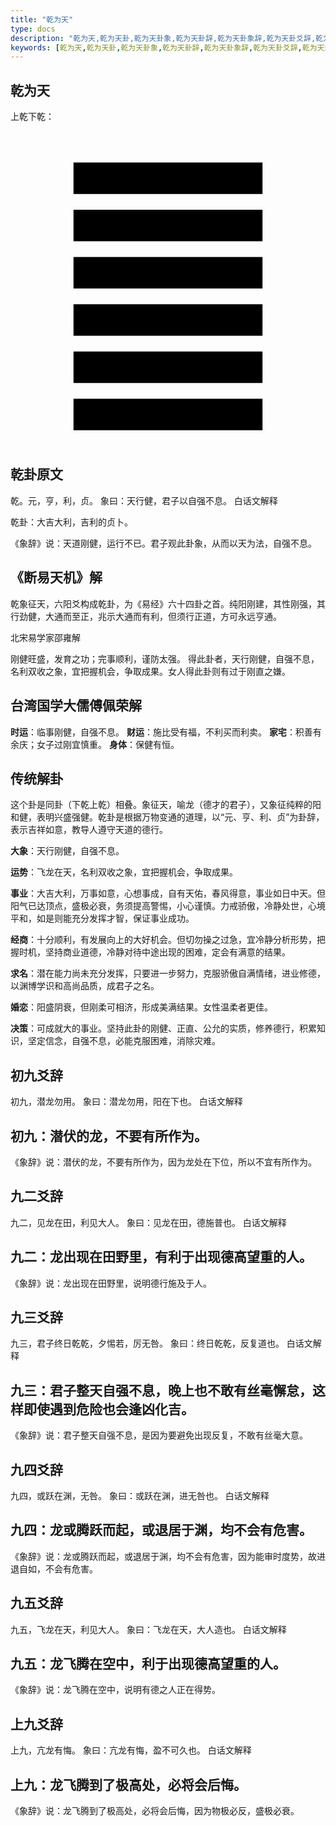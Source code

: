 ```yaml
---
title: "乾为天"
type: docs
description: "乾为天,乾为天卦,乾为天卦象,乾为天卦辞,乾为天卦象辞,乾为天卦爻辞,乾为天卦爻象辞"
keywords: [乾为天,乾为天卦,乾为天卦象,乾为天卦辞,乾为天卦象辞,乾为天卦爻辞,乾为天卦爻象辞]
---
```


## 乾为天

上乾下乾：

<svg viewBox="0 0 100 100">
<rect x="20" y="10" width="60" height="10" fill="black" />
<rect x="20" y="25" width="60" height="10" fill="black" />
<rect x="20" y="40" width="60" height="10" fill="black" />
<rect x="20" y="55" width="60" height="10" fill="black" />
<rect x="20" y="70" width="60" height="10" fill="black" />
<rect x="20" y="85" width="60" height="10" fill="black" />
</svg>

## 乾卦原文

乾。元，亨，利，贞。
象曰：天行健，君子以自强不息。
白话文解释

乾卦：大吉大利，吉利的贞卜。

《象辞》说：天道刚健，运行不已。君子观此卦象，从而以天为法，自强不息。

## 《断易天机》解

乾象征天，六阳爻构成乾卦，为《易经》六十四卦之首。纯阳刚建，其性刚强，其行劲健，大通而至正，兆示大通而有利，但须行正道，方可永远亨通。

北宋易学家邵雍解

刚健旺盛，发育之功；完事顺利，谨防太强。
得此卦者，天行刚健，自强不息，名利双收之象，宜把握机会，争取成果。女人得此卦则有过于刚直之嫌。

## 台湾国学大儒傅佩荣解

**时运**：临事刚健，自强不息。
**财运**：施比受有福，不利买而利卖。
**家宅**：积善有余庆；女子过刚宜慎重。
**身体**：保健有恒。

## 传统解卦
这个卦是同卦（下乾上乾）相叠。象征天，喻龙（德才的君子），又象征纯粹的阳和健，表明兴盛强健。乾卦是根据万物变通的道理，以“元、亨、利、贞”为卦辞，表示吉祥如意，教导人遵守天道的德行。

**大象**：天行刚健，自强不息。

**运势**：飞龙在天，名利双收之象，宜把握机会，争取成果。

**事业**：大吉大利，万事如意，心想事成，自有天佑，春风得意，事业如日中天。但阳气已达顶点，盛极必衰，务须提高警惕，小心谨慎。力戒骄傲，冷静处世，心境平和，如是则能充分发挥才智，保证事业成功。

**经商**：十分顺利，有发展向上的大好机会。但切勿操之过急，宜冷静分析形势，把握时机，坚持商业道德，冷静对待中途出现的困难，定会有满意的结果。

**求名**：潜在能力尚未充分发挥，只要进一步努力，克服骄傲自满情绪，进业修德，以渊博学识和高尚品质，成君子之名。

**婚恋**：阳盛阴衰，但刚柔可相济，形成美满结果。女性温柔者更佳。

**决策**：可成就大的事业。坚持此卦的刚健、正直、公允的实质，修养德行，积累知识，坚定信念，自强不息，必能克服困难，消除灾难。


## 初九爻辞

初九，潜龙勿用。
象曰：潜龙勿用，阳在下也。
白话文解释

## 初九：潜伏的龙，不要有所作为。
《象辞》说：潜伏的龙，不要有所作为，因为龙处在下位，所以不宜有所作为。


## 九二爻辞

九二，见龙在田，利见大人。
象曰：见龙在田，德施普也。
白话文解释

## 九二：龙出现在田野里，有利于出现德高望重的人。
《象辞》说：龙出现在田野里，说明德行施及于人。

## 九三爻辞

九三，君子终日乾乾，夕惕若，厉无咎。
象曰：终日乾乾，反复道也。
白话文解释

## 九三：君子整天自强不息，晚上也不敢有丝毫懈怠，这样即使遇到危险也会逢凶化吉。
《象辞》说：君子整天自强不息，是因为要避免出现反复，不敢有丝毫大意。

## 九四爻辞

九四，或跃在渊，无咎。
象曰：或跃在渊，进无咎也。
白话文解释

## 九四：龙或腾跃而起，或退居于渊，均不会有危害。
《象辞》说：龙或腾跃而起，或退居于渊，均不会有危害，因为能审时度势，故进退自如，不会有危害。


## 九五爻辞

九五，飞龙在天，利见大人。
象曰：飞龙在天，大人造也。
白话文解释

## 九五：龙飞腾在空中，利于出现德高望重的人。
《象辞》说：龙飞腾在空中，说明有德之人正在得势。


## 上九爻辞

上九，亢龙有悔。
象曰：亢龙有悔，盈不可久也。
白话文解释

## 上九：龙飞腾到了极高处，必将会后悔。
《象辞》说：龙飞腾到了极高处，必将会后悔，因为物极必反，盛极必衰。
